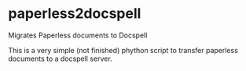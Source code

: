 # paperless2docspell
Migrates Paperless documents to Docspell

This is a very simple (not finished) phython script to transfer paperless documents to a docspell server. 
